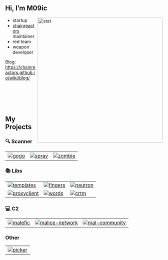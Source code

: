 ## Hi, I’m M09ic
<img src="https://github-readme-stats.vercel.app/api/?username=M09Ic&show_icons=true&hide=stars&hide_rank=true" alt="stat" align="right" width="400" height="auto" />

- startup
- [chainreactors](https://github.com/chainreactors) maintainer
- red team
- weapon developer


Blog: https://chainreactors.github.io/wiki/blog/

<br>
<br>
<br>
<br>

## My Projects

### 🔍 Scanner

<table>
  <tr>
    <td>
      <a href="https://github.com/chainreactors/gogo">
        <img src="https://github-readme-stats.vercel.app/api/pin/?username=chainreactors&repo=gogo" alt="gogo" />
      </a>
    </td>
    <td>
      <a href="https://github.com/chainreactors/spray">
        <img src="https://github-readme-stats.vercel.app/api/pin/?username=chainreactors&repo=spray" alt="spray" />
      </a>
    </td>
    <td>
      <a href="https://github.com/chainreactors/zombie">
        <img src="https://github-readme-stats.vercel.app/api/pin/?username=chainreactors&repo=zombie" alt="zombie" />
      </a>
    </td>
  </tr>
</table>

### 📚 Libs

<table>
  <tr>
    <td>
      <a href="https://github.com/chainreactors/templates">
        <img src="https://github-readme-stats.vercel.app/api/pin/?username=chainreactors&repo=templates" alt="templates" />
      </a>
    </td>
    <td>
      <a href="https://github.com/chainreactors/fingers">
        <img src="https://github-readme-stats.vercel.app/api/pin/?username=chainreactors&repo=fingers" alt="fingers" />
      </a>
    </td>
    <td>
      <a href="https://github.com/chainreactors/neutron">
        <img src="https://github-readme-stats.vercel.app/api/pin/?username=chainreactors&repo=neutron" alt="neutron" />
      </a>
    </td>
  </tr>
  <tr>
    <td>
      <a href="https://github.com/chainreactors/proxyclient">
        <img src="https://github-readme-stats.vercel.app/api/pin/?username=chainreactors&repo=proxyclient" alt="proxyclient" />
      </a>
    </td>
    <td>
      <a href="https://github.com/chainreactors/words">
        <img src="https://github-readme-stats.vercel.app/api/pin/?username=chainreactors&repo=words" alt="words" />
      </a>
    </td>
    <td>
      <a href="https://github.com/chainreactors/crtm">
        <img src="https://github-readme-stats.vercel.app/api/pin/?username=chainreactors&repo=crtm" alt="crtm" />
    </a>
    </td> 
  </tr>
</table>

### 💻 C2

<table>
  <tr>
    <td>
      <a href="https://github.com/chainreactors/malefic">
        <img src="https://github-readme-stats.vercel.app/api/pin/?username=chainreactors&repo=malefic" alt="malefic" />
      </a>
    </td>
    <td>
      <a href="https://github.com/chainreactors/malice-network">
        <img src="https://github-readme-stats.vercel.app/api/pin/?username=chainreactors&repo=malice-network" alt="malice-network" />
      </a>
    </td>
        <td>
      <a href="https://github.com/chainreactors/mal-community">
        <img src="https://github-readme-stats.vercel.app/api/pin/?username=chainreactors&repo=mal-community" alt="mal-community" />
      </a>
    </td>
  </tr>
</table>

### Other

<table>
  <tr>
    <td>
      <a href="https://github.com/chainreactors/picker">
        <img src="https://github-readme-stats.vercel.app/api/pin/?username=chainreactors&repo=picker" alt="picker" />
      </a>
    </td>
  </tr>
</table>

